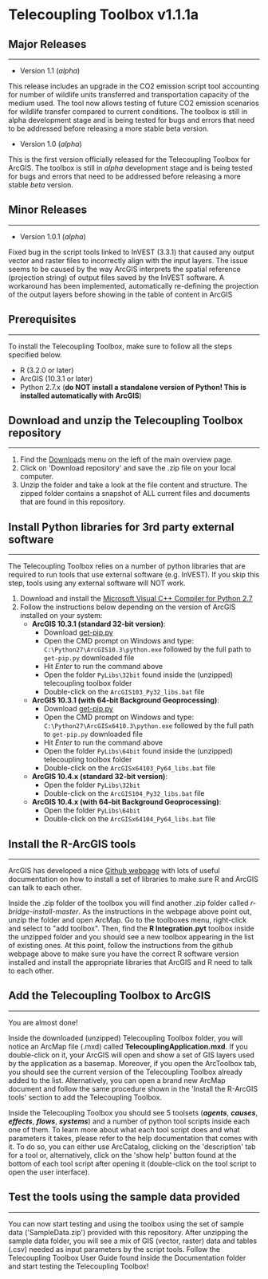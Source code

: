 Telecoupling Toolbox v1.1.1a
===========

## Major Releases
------------------
* Version 1.1 (_alpha_)

This release includes an upgrade in the CO2 emission script tool accounting for number of wildlife units transferred and transportation capacity of the medium used. 
The tool now allows testing of future CO2 emission scenarios for wildlife transfer compared to current conditions.
The toolbox is still in alpha development stage and is being tested for bugs and errors that need to be addressed before releasing a more stable beta version.

* Version 1.0 (_alpha_)

This is the first version officially released for the Telecoupling Toolbox for ArcGIS. 
The toolbox is still in _alpha_ development stage and is being tested for bugs and errors that need to be addressed before releasing a more stable _beta_ version.

## Minor Releases
------------------

* Version 1.0.1 (_alpha_)

Fixed bug in the script tools linked to InVEST (3.3.1) that caused any output vector and raster files to incorrectly align with the input layers. The issue seems to be caused by the way ArcGIS interprets the spatial reference (projection string) of output files saved by the InVEST software. 
A workaround has been implemented, automatically re-defining the projection of the output layers before showing in the table of content in ArcGIS

## Prerequisites
-----------

To install the Telecoupling Toolbox, make sure to follow all the steps specified below.

* R (3.2.0 or later)
* ArcGIS (10.3.1 or later)
* Python 2.7.x (**do NOT install a standalone version of Python! This is installed automatically with ArcGIS**)

## Download and unzip the Telecoupling Toolbox repository
---------------------
1. Find the [Downloads](https://bitbucket.org/f-tonini/telecoupling-geoapp/downloads) menu on the left of the main overview page. 
2. Click on 'Download repository' and save the .zip file on your local computer. 
3. Unzip the folder and take a look at the file content and structure. The zipped folder contains a snapshot of ALL current files and documents that are found in this repository. 

## Install Python libraries for 3rd party external software
---------------------
The Telecoupling Toolbox relies on a number of python libraries that are required to run tools that use external software (e.g. InVEST). If you skip this step, tools using any external software will NOT work. 

1. Download and install the [Microsoft Visual C++ Compiler for Python 2.7](https://www.microsoft.com/en-us/download/details.aspx?id=44266)
2. Follow the instructions below depending on the version of ArcGIS installed on your system:
    * **ArcGIS 10.3.1 (standard 32-bit version)**: 
        * Download [get-pip.py](https://bootstrap.pypa.io/get-pip.py)
        * Open the CMD prompt on Windows and type:
        `C:\Python27\ArcGIS10.3\python.exe` followed by the full path to `get-pip.py` downloaded file
        * Hit _Enter_ to run the command above
        * Open the folder `PyLibs\32bit` found inside the (unzipped) telecoupling toolbox folder
        * Double-click on the `ArcGIS103_Py32_libs.bat` file
    * **ArcGIS 10.3.1 (with 64-bit Background Geoprocessing)**: 
        * Download [get-pip.py](https://bootstrap.pypa.io/get-pip.py)
        * Open the CMD prompt on Windows and type:
        `C:\Python27\ArcGISx6410.3\python.exe` followed by the full path to `get-pip.py` downloaded file
        * Hit _Enter_ to run the command above
        * Open the folder `PyLibs\64bit` found inside the (unzipped) telecoupling toolbox folder
        * Double-click on the `ArcGISx64103_Py64_libs.bat` file
    * **ArcGIS 10.4.x (standard 32-bit version)**: 
        * Open the folder `PyLibs\32bit` 
        * Double-click on the `ArcGIS104_Py32_libs.bat` file
    * **ArcGIS 10.4.x (with 64-bit Background Geoprocessing)**:
        * Open the folder `PyLibs\64bit` 
        * Double-click on the `ArcGISx64104_Py64_libs.bat` file

## Install the R-ArcGIS tools 
---------------------

ArcGIS has developed a nice [Github webpage](https://github.com/R-ArcGIS/r-bridge-install) with lots of useful documentation on how to install a set of libraries to make sure R and ArcGIS can talk to each other.

Inside the .zip folder of the toolbox you will find another .zip folder called *r-bridge-install-master*. As the instructions in the webpage above point out, unzip the folder and open ArcMap. Go to the toolboxes menu, right-click and select to "add toolbox". Then, find the **R Integration.pyt** toolbox inside the unzipped folder and you should see a new toolbox appearing in the list of existing ones. At this point, follow the instructions from the github webpage above to make sure you have the correct R software version installed and install the appropriate libraries that ArcGIS and R need to talk to each other.

## Add the Telecoupling Toolbox to ArcGIS
---------------------

You are almost done! 

Inside the downloaded (unzipped) Telecoupling Toolbox folder, you will notice an ArcMap file (.mxd) called **TelecouplingApplication.mxd**. If you double-click on it, your ArcGIS will open and show a set of GIS layers used by the application as a basemap. Moreover, if you open the ArcToolbox tab, you should see the current version of the Telecoupling Toolbox already added to the list. Alternatively, you can open a brand new ArcMap document and follow the same procedure shown in the 'Install the R-ArcGIS tools' section to add the Telecoupling Toolbox. 

Inside the Telecoupling Toolbox you should see 5 toolsets (*__agents__*, *__causes__*, *__effects__*, *__flows__*, *__systems__*) and a number of python tool scripts inside each one of them. To learn more about what each tool script does and what parameters it takes, please refer to the help documentation that comes with it. To do so, you can either use ArcCatalog, clicking on the 'description' tab for a tool or, alternatively, click on the 'show help' button found at the bottom of each tool script after opening it (double-click on the tool script to open the user interface). 

## Test the tools using the sample data provided
---------------------

You can now start testing and using the toolbox using the set of sample data ('SampleData.zip') provided with this repository. After unzipping the sample data folder, you will see a mix of GIS (vector, raster) data and tables (.csv) needed as input parameters by the script tools. Follow the Telecoupling Toolbox User Guide found inside the Documentation folder and start testing the Telecoupling Toolbox!
